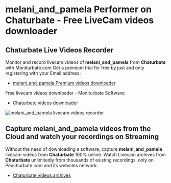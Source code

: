 # melani_and_pamela Performer on Chaturbate - Free LiveCam videos downloader

## Chaturbate Live Videos Recorder

Monitor and record livecam videos of **melani_and_pamela** from **Chaturbate** with Moniturbate.com
Get a premium trial for free by just and only registering with your Email address:
* [melani_and_pamela Premium videos downloader](https://moniturbate.com/request-demo-licence-key.html)

Free livecam videos downloader - Moniturbate Software:
* [Chaturbate videos downloader](https://moniturbate.com/moniturbate-download-software.html)

![melani_and_pamela livecam videos recorder](https://peachurnet.com/templates/moniturbate-software.png)


## Capture melani_and_pamela videos from the Cloud and watch your recordings on Streaming

Without the need of downloading a software, capture **melani_and_pamela** livecam videos from **Chaturbate** 100% online.
Watch Livecam archives from **Chaturbate** unlimitedly from thousands of existing recordings, only on Peachurbate.com and its websites network:
* [Chaturbate videos archives](https://peachurnet.com/)